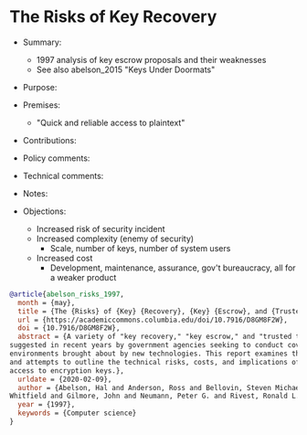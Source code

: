 # The Risks of Key Recovery

- Summary:
  - 1997 analysis of key escrow proposals and their weaknesses
  - See also abelson_2015 "Keys Under Doormats"
- Purpose:
- Premises:
  - "Quick and reliable access to plaintext"
- Contributions:
- Policy comments:
- Technical comments:
- Notes:

- Objections:
  - Increased risk of security incident
  - Increased complexity (enemy of security)
    - Scale, number of keys, number of system users
  - Increased cost
    - Development, maintenance, assurance, gov't bureaucracy, all for a weaker product

```bib
@article{abelson_risks_1997,
  month = {may},
  title = {The {Risks} of {Key} {Recovery}, {Key} {Escrow}, and {Trusted} {Third}-{Party} {Encryption}},
  url = {https://academiccommons.columbia.edu/doi/10.7916/D8GM8F2W},
  doi = {10.7916/D8GM8F2W},
  abstract = {A variety of "key recovery," "key escrow," and "trusted third-party" encryption requirements have been
suggested in recent years by government agencies seeking to conduct covert surveillance within the changing
environments brought about by new technologies. This report examines the fundamental properties of these requirements
and attempts to outline the technical risks, costs, and implications of deploying systems that provide government
access to encryption keys.},
  urldate = {2020-02-09},
  author = {Abelson, Hal and Anderson, Ross and Bellovin, Steven Michael and Benaloh, Josh and Blaze, Matt and Diffie,
Whitfield and Gilmore, John and Neumann, Peter G. and Rivest, Ronald L. and Schiller, Jeffrey I. and Schneier, Bruce},
  year = {1997},
  keywords = {Computer science}
}
```
